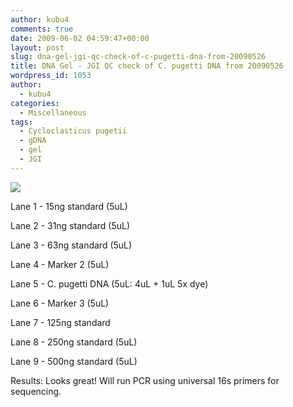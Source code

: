 ```yaml
---
author: kubu4
comments: true
date: 2009-06-02 04:59:47+00:00
layout: post
slug: dna-gel-jgi-qc-check-of-c-pugetti-dna-from-20090526
title: DNA Gel - JGI QC check of C. pugetti DNA from 20090526
wordpress_id: 1053
author:
  - kubu4
categories:
  - Miscellaneous
tags:
  - Cycloclasticus pugetii
  - gDNA
  - gel
  - JGI
---
```


![](https://eagle.fish.washington.edu/Arabidopsis/20090601%20C%20pugetti%20gDNA%20JGI%20QC.jpg)

Lane 1 - 15ng standard (5uL)

Lane 2 - 31ng standard (5uL)

Lane 3 - 63ng standard (5uL)

Lane 4 - Marker 2 (5uL)

Lane 5 - C. pugetti DNA (5uL: 4uL + 1uL 5x dye)

Lane 6 - Marker 3 (5uL)

Lane 7 - 125ng standard

Lane 8 - 250ng standard (5uL)

Lane 9 - 500ng standard (5uL)

Results: Looks great! Will run PCR using universal 16s primers for sequencing.
